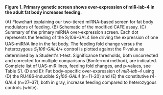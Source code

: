 **Figure 1. Primary genetic screen shows over-expression of miR-iab-4 in the adult fat body increases feeding.**

(A) Flowchart explaining our two-tiered miRNA-based screen for fat body modulators of feeding.
(B) Schematic of the modified CAFE assay.
(C) Summary of the primary miRNA over-expression screen. Each dot represents the feeding of the S<sub>1</sub>106-GAL4 line driving the expression of one UAS-miRNA line in the fat body. The feeding fold change versus the heterozygous *S<sub>1</sub>106-GAL4/+* control is plotted against the *P*-value as determined by a Student's t-test. Significance thresholds, both uncorrected and corrected for multiple comparisons (Bonferroni method), are indicated. Complete list of UAS-miR lines, feeding fold changes, and p-values, see Table S1.
(D and E): Fat body-specific over-expression of *miR-iab-4* using (D) the RU486-inducible *S<sub>1</sub>106-GAL4* (n=11–20) and (E) the constitutive r4-GAL4 (n=27–37), both in gray, increase feeding compared to heterozygous controls (white).
